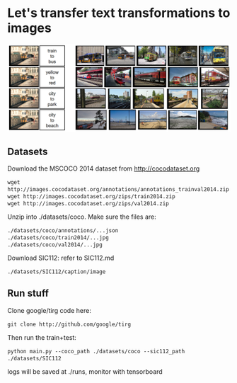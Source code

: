 # Let's transfer text transformations to images
![ZZ](../cocoqual1.png?raw=true "X")

## Datasets

Download the MSCOCO 2014 dataset from http://cocodataset.org
```
wget http://images.cocodataset.org/annotations/annotations_trainval2014.zip
wget http://images.cocodataset.org/zips/train2014.zip
wget http://images.cocodataset.org/zips/val2014.zip
```
Unzip into ./datasets/coco. Make sure the files are:
```
./datasets/coco/annotations/...json
./datasets/coco/train2014/...jpg
./datasets/coco/val2014/...jpg
```
Download SIC112: refer to SIC112.md
```
./datasets/SIC112/caption/image
```


## Run stuff

Clone google/tirg code here:
```
git clone http://github.com/google/tirg

```

Then run the train+test:
```
python main.py --coco_path ./datasets/coco --sic112_path ./datasets/SIC112

```

logs will be saved at ./runs, monitor with tensorboard
